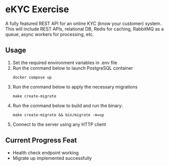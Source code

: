 # eKYC Exercise

A fully featured REST API for an online KYC (know your customer) system. This will include REST APIs, relational DB, Redis for caching, RabbitMQ as a queue, async workers for processing, etc.


## Usage

1. Set the required environment variables in .env file
2. Run the command below to launch PostgreSQL container
   ```
   docker compose up
   ```
3. Run the command below to apply the necessary migrations
   ```
   make create-migrate
4. Run the command below to build and run the binary:
   ```
   make create-migrate && bin/migrate -m=up
   ```
5. Connect to the server using any HTTP client 

## Current Progress Feat

- Health check endpoint working
- Migrate up implemented successfully
